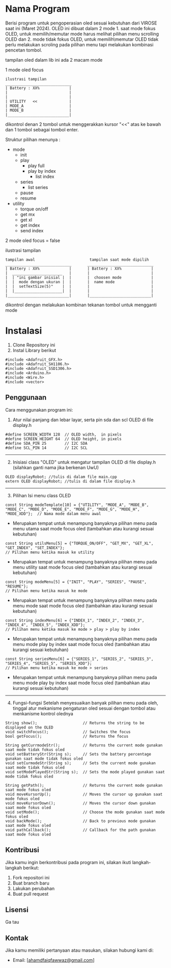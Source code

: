 # Nama Program

Berisi program untuk pengoperasian oled sesuai kebutuhan dari VIROSE saat ini (Maret 2024). OLED ini dibuat dalam 2 mode 1. saat mode fokus OLED, untuk memilih/memutar mode harus melihat pilihan menu scrolling OLED dan 2. mode tidak fokus OLED, untuk memilih\memutar OLED tidak perlu melakukan scroling pada pilihan menu tapi melakukan kombinasi pencetan tombol.

tampilan oled dalam lib ini ada 2 macam mode

1 mode oled focus

```
ilustrasi tampilan
_____________________________
| Battery : XX%             |
|                           |
|                           |
| UTILITY   <<              |
| MODE_A                    |
| MODE_B                    |
|___________________________|
```

dikontrol denan 2 tombol untuk menggerakkan kursor "<<" atas ke bawah dan 1 tombol sebagai tombol enter.

Struktur pilihan menunya :

- mode
  - init
  - play
    - play full
    - play by index
      - list index
  - series
    - list series
  - pause
  - resume
- utility
  - torque on/off
  - get mx
  - get xl
  - get index
  - send index

2 mode oled focus = false

ilustrasi tampilan

```
tampilan awal                        tampilan saat mode dipilih
_____________________________       _____________________________
| Battery : XX%             |       | Battery : XX%             |
|  ______________________   |       |                           |
|  | "ini gambar inisial |  |       |  choosen mode             |
|  |  mode dengan ukuran |  |       |  name mode                |
|  |  setTextSize(5)"    |  |       |                           |
|  |_____________________|  |       |                           |
|___________________________|       |___________________________|
```

dikontrol dengan melakukan kombinan tekanan tombol untuk mengganti mode

# Instalasi

1. Clone Repository ini
2. Instal Library berikut

```
#include <Adafruit_GFX.h>
#include <Adafruit_SH1106.h>
#include <Adafruit_SSD1306.h>
#include <Arduino.h>
#include <Wire.h>
#include <vector>
```

## Penggunaan

Cara menggunakan program ini:

1. Atur nilai panjang dan lebar layar, serta pin sda dan scl OLED di file display.h

```
#define SCREEN_WIDTH 128  // OLED width,  in pixels
#define SCREEN_HEIGHT 64  // OLED height, in pixels
#define SDA_PIN 25        // I2C SDA
#define SCL_PIN 14        // I2C SCL
```

---

2. Inisiasi class "OLED" untuk mengatur tampilan OLED di file display.h (silahkan ganti nama jika berkenan UwU)

```
OLED displayRobot; //tulis di dalam file main.cpp
extern OLED displayRobot; //tulis di dalam file display.h
```

---

3. Pilihan Isi menu class OLED

```
const String modeTemplate[10] = {"UTILITY", "MODE_A", "MODE_B", "MODE_C", "MODE_D", "MODE_E", "MODE_F", "MODE_G", "MODE_H", "MODE_XDD"};  // Nama mode dalam menu awal

```

- Merupakan tempat untuk menampung banyaknya pilihan menu pada menu utama saat mode focus oled (tambahkan atau kurangi sesuai kebutuhan)

```
const String utilsMenu[5] = {"TORQUE_ON/OFF", "GET_MX", "GET_XL", "GET_INDEX", "SET_INDEX"};                                              // Pilihan menu ketika masuk ke utility

```

- Merupakan tempat untuk menampung banyaknya pilihan menu pada menu utility saat mode focus oled (tambahkan atau kurangi sesuai kebutuhan)

```
const String modeMenu[5] = {"INIT", "PLAY", "SERIES", "PAUSE", "RESUME"};                                                                 // Pilihan menu ketika masuk ke mode

```

- Merupakan tempat untuk menampung banyaknya pilihan menu pada menu mode saat mode focus oled (tambahkan atau kurangi sesuai kebutuhan)

```
const String indexMenu[6] = {"INDEX_1", "INDEX_2", "INDEX_3", "INDEX_4", "INDEX_5", "INDEX_XDD"};                                         // Pilihan menu ketika masuk ke mode > play > play by index

```

- Merupakan tempat untuk menampung banyaknya pilihan menu pada menu mode play by index saat mode focus oled (tambahkan atau kurangi sesuai kebutuhan)

```
const String seriesMenu[6] = {"SERIES_1", "SERIES_2", "SERIES_3", "SERIES_4", "SERIES_5", "SERIES_XDD"};                                  // Pilihan menu ketika masuk ke mode > series
```

- Merupakan tempat untuk menampung banyaknya pilihan menu pada menu mode play by index saat mode focus oled (tambahkan atau kurangi sesuai kebutuhan)

---

4. Fungsi-fungsi
   Setelah menyesuaikan banyak pilihan menu pada oleh, tinggal atur mekanisme pengaturan oled sesuai dengan tombol atau menkanisme kontrol olednya

```
String show();                    // Returns the string to be displayed on the OLED
void switchFocus();               // Switches the focus
bool getFocus();                  // Returns the focus

String getCurrmodeStr();          // Returns the current mode gunakan saat mode tidak fokus oled
void setBatteryStr(String s);     // Sets the battery percentage gunakan saat mode tidak fokus oled
void setCurmodeStr(String s);     // Sets the current mode gunakan saat mode tidak fokus oled
void setModePlayedStr(String s);  // Sets the mode played gunakan saat mode tidak fokus oled

String getPath();                 // Returns the current mode gunakan saat mode fokus oled
void moveKursorUp();              // Moves the cursor up gunakan saat mode fokus oled
void moveKursorDown();            // Moves the cursor down gunakan saat mode fokus oled
void setMode();                   // Choose the mode gunakan saat mode fokus oled
void backMode();                  // Back to previous mode gunakan saat mode fokus oled
void pathCallback();              // Callback for the path gunakan saat mode fokus oled
```

## Kontribusi

Jika kamu ingin berkontribusi pada program ini, silakan ikuti langkah-langkah berikut:

1. Fork repositori ini
2. Buat branch baru
3. Lakukan perubahan
4. Buat pull request

## Lisensi

Ga tau

## Kontak

Jika kamu memiliki pertanyaan atau masukan, silakan hubungi kami di:

- Email: [ahamdfaiqfawwaz@gmail.com]
